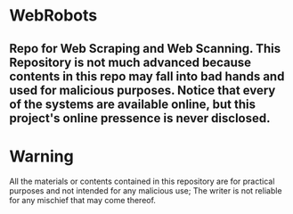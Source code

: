 # WebRobots
Repo for Web Scraping and Web Scanning. This Repository is not much advanced because contents in this repo may fall into bad hands and used for malicious purposes.
Notice that every of the systems are available online, but this project's online pressence is never disclosed.
---------------------------------------------------------------------
# Warning
All the materials or contents contained in this repository are for practical purposes and not intended for any malicious use;
The writer is not reliable for any mischief that may come thereof.
